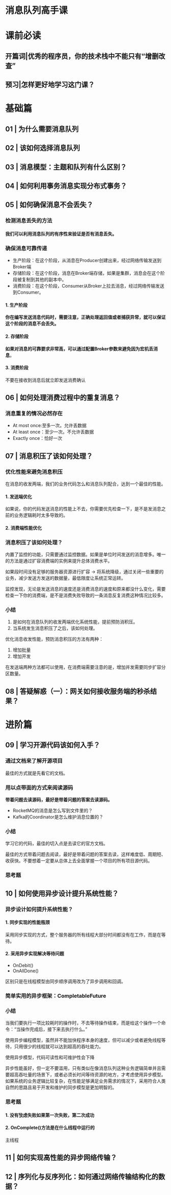 # 消息队列高手课 #

# 课前必读 #

## 开篇词|优秀的程序员，你的技术栈中不能只有“增删改查” ##

## 预习|怎样更好地学习这门课？ ##

# 基础篇 #

## 01 | 为什么需要消息队列 ##

## 02 | 该如何选择消息队列 ##

## 03 | 消息模型：主题和队列有什么区别？ ##

## 04 | 如何利用事务消息实现分布式事务？ ##

## 05 | 如何确保消息不会丢失？ ##

### 检测消息丢失的方法 ###

#### 我们可以利用消息队列的有序性来验证是否有消息丢失。 ####

### 确保消息可靠传递 ###

* 生产阶段：在这个阶段，从消息在Producer创建出来，经过网络传输发送到Broker端
* 存储阶段：在这个阶段，消息在Broker端存储，如果是集群，消息会在这个阶段被复制到其他的副本中。
* 消费阶段：在这个阶段，Consumer从Broker上拉去消息，经过网络传输发送到Consumer。

#### 1. 生产阶段 ####

**你在编写发送消息代码时，需要注意，正确处理返回值或者捕获异常，就可以保证这个阶段的消息不会丢失。**

#### 2. 存储阶段 ####

**如果对消息的可靠要求非常高，可以通过配置Broker参数来避免因为宏机丢消息**。

#### 3. 消费阶段 ####

不要在接收到消息后就立即发送消费确认

## 06 | 如何处理消费过程中的重复消息？ ##

### 消息重复的情况必然存在 ###

* At most once:至多一次。允许丢数据
* At least once：至少一次。不允许丢数据
* Exactly once：恰好一次

## 07 | 消息积压了该如何处理？ ##

### 优化性能来避免消息积压 ###

在消息的收发两端，我们的业务代码怎么和消息队列配合，达到一个最佳的性能。

#### 1. 发送端优化 ####

如果说，你的代码发送消息的性能上不去，你需要优先检查一下，是不是发消息之前的业务逻辑耗时太多导致的。

#### 2. 消费端性能优化 ####




### 消息积压了该如何处理？ ###

内置了监控的功能，只需要通过监控数据。如果是单位时间发送的消息增多。唯一的方法是通过扩容消费端的实例来提升总体消费水平。

如果段时间没有足够的服务器资源进行扩容 -> 将系统降级，通过关闭一些重要的业务，减少发送方发送的数据量，最低限度让系统正常运转。

监控发现，无论是发送消息的速度还是消费消息的速度和原来都没什么变化，需要检查一下你的消费端，是不是消费失败导致的一条消息反复消费这种情况比较多。

### 小结 ###

1. 是如何在消息队列的收发两端优化系统性能，提前预防消积压。
2. 当系统发生消息积压了之后，该如何处理。

优化消息收发性能，预防消息积压的方法有两种：

1. 增加批量
2. 增加开发

在发送端两种方法都可以使用，在消费端需要注意的是，增加并发需要同步扩容分区数量。

## 08 | 答疑解惑（一）：网关如何接收服务端的秒杀结果？ ##

# 进阶篇 #

## 09 | 学习开源代码该如何入手？ ##

### 通过文档来了解开源项目 ###

最佳的方式就是先看它的文档。

### 用以点带面的方式来阅读源码 ###

**带着问题去读源码，最好是带着问题的答案去读源码。**

* RocketMQ的消息是怎么写到文件里的？
* Kafka的Coordinator是怎么维护消息位置的？

### 小结 ###

学习它的代码，最佳的切入点是去读它的官方文档。

最佳的方式带着问题去阅读，最好是带着问题的答案去读，这样难度低、周期短、收获快。不要想着一定要从总体上去全面掌握一个项目的所有项目源代码。

### 思考题 ###

## 10 | 如何使用异步设计提升系统性能？ ##

### 异步设计如何提升系统性能？ ###

#### 1. 同步实现的性能瓶颈 ####

采用同步实现的方式，整个服务器的所有线程大部分时间都没有在工作，而是在等待。

#### 2. 采用异步实现解决等待问题 ####

* OnDebit()
* OnAllDone()

区别只是在线程模型由同步顺序调用改为了异步调用和回调。

### 简单实用的异步框架：CompletableFuture ###

### 小结 ###

当我们要执行一项比较耗时的操作时，不去等待操作结束，而是给这个操作一个命令：“当操作完成后，接下来去执行什么。”

使用异步编程模型，虽然并不能加快程序本身的速度，但可以减少或者避免线程等待，只用很少的线程就可以达到超高的吞吐能力。

使用异步模型，代码可读性和可维护性会下降

异步性能虽好，但一定不要滥用，只有类似在像消息队列这种业务逻辑简单并且需要超高吞吐量的场景下，或者必须长时间等待资源的地方，才考虑使用异步模型。如果系统的业务逻辑比较复杂，在性能足够满足业务需求的情况下，采用符合人类自然的思路且易于开发和维护的同步模型是更加明智的。

### 思考题 ###

#### 1. 没有攷虑失败如果第一次失败，第二次成功 ####



#### 2. OnComplete()方法是在什么线程中运行的 ####

主线程

## 11 | 如何实现高性能的异步网络传输？ ##

## 12 | 序列化与反序列化：如何通过网络传输结构化的数据？ ##

